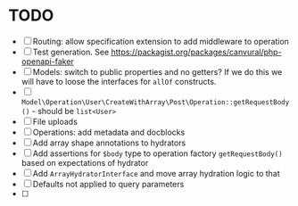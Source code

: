 # TODO

* [ ] Routing: allow specification extension to add middleware to operation
* [ ] Test generation. See https://packagist.org/packages/canvural/php-openapi-faker
* [ ] Models: switch to public properties and no getters? If we do this we will have to loose the interfaces for `allOf` constructs.
* [ ] `Model\Operation\User\CreateWithArray\Post\Operation::getRequestBody()` - should be `list<User>`
* [ ] File uploads
* [ ] Operations: add metadata and docblocks
* [ ] Add array shape annotations to hydrators
* [ ] Add assertions for `$body` type to operation factory `getRequestBody()` based on expectations of hydrator
* [ ] Add `ArrayHydratorInterface` and move array hydration logic to that
* [ ] Defaults not applied to query parameters
* [ ]